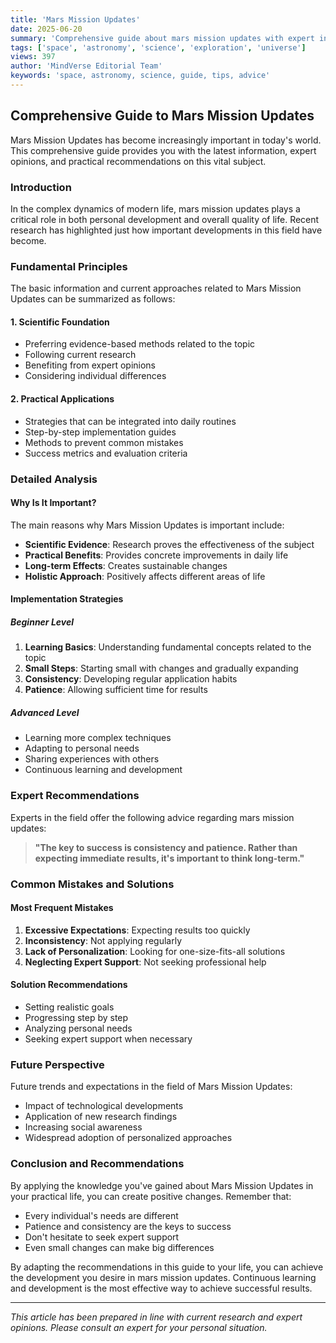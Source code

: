 ```yaml
---
title: 'Mars Mission Updates'
date: 2025-06-20
summary: 'Comprehensive guide about mars mission updates with expert insights and practical advice.'
tags: ['space', 'astronomy', 'science', 'exploration', 'universe']
views: 397
author: 'MindVerse Editorial Team'
keywords: 'space, astronomy, science, guide, tips, advice'
---
```


## Comprehensive Guide to Mars Mission Updates

Mars Mission Updates has become increasingly important in today's world. This comprehensive guide provides you with the latest information, expert opinions, and practical recommendations on this vital subject.

### Introduction

In the complex dynamics of modern life, mars mission updates plays a critical role in both personal development and overall quality of life. Recent research has highlighted just how important developments in this field have become.

### Fundamental Principles

The basic information and current approaches related to Mars Mission Updates can be summarized as follows:

#### 1. Scientific Foundation
- Preferring evidence-based methods related to the topic
- Following current research
- Benefiting from expert opinions
- Considering individual differences

#### 2. Practical Applications
- Strategies that can be integrated into daily routines
- Step-by-step implementation guides
- Methods to prevent common mistakes
- Success metrics and evaluation criteria

### Detailed Analysis

#### Why Is It Important?
The main reasons why Mars Mission Updates is important include:

- **Scientific Evidence**: Research proves the effectiveness of the subject
- **Practical Benefits**: Provides concrete improvements in daily life
- **Long-term Effects**: Creates sustainable changes
- **Holistic Approach**: Positively affects different areas of life

#### Implementation Strategies

##### Beginner Level
1. **Learning Basics**: Understanding fundamental concepts related to the topic
2. **Small Steps**: Starting small with changes and gradually expanding
3. **Consistency**: Developing regular application habits
4. **Patience**: Allowing sufficient time for results

##### Advanced Level
- Learning more complex techniques
- Adapting to personal needs
- Sharing experiences with others
- Continuous learning and development

### Expert Recommendations

Experts in the field offer the following advice regarding mars mission updates:

> **"The key to success is consistency and patience. Rather than expecting immediate results, it's important to think long-term."**

### Common Mistakes and Solutions

#### Most Frequent Mistakes
1. **Excessive Expectations**: Expecting results too quickly
2. **Inconsistency**: Not applying regularly
3. **Lack of Personalization**: Looking for one-size-fits-all solutions
4. **Neglecting Expert Support**: Not seeking professional help

#### Solution Recommendations
- Setting realistic goals
- Progressing step by step
- Analyzing personal needs
- Seeking expert support when necessary

### Future Perspective

Future trends and expectations in the field of Mars Mission Updates:

- Impact of technological developments
- Application of new research findings
- Increasing social awareness
- Widespread adoption of personalized approaches

### Conclusion and Recommendations

By applying the knowledge you've gained about Mars Mission Updates in your practical life, you can create positive changes. Remember that:

- Every individual's needs are different
- Patience and consistency are the keys to success
- Don't hesitate to seek expert support
- Even small changes can make big differences

By adapting the recommendations in this guide to your life, you can achieve the development you desire in mars mission updates. Continuous learning and development is the most effective way to achieve successful results.

---

*This article has been prepared in line with current research and expert opinions. Please consult an expert for your personal situation.*
